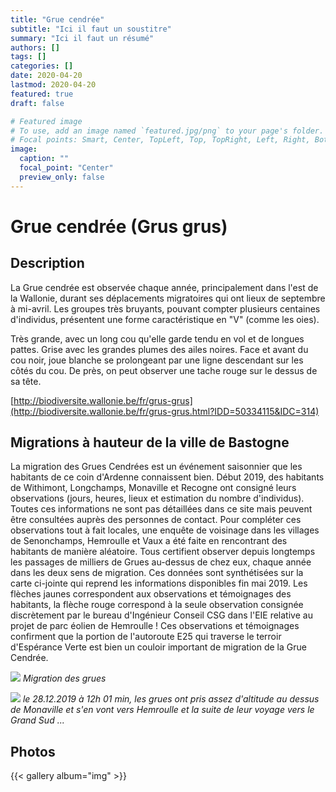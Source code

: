 ```yaml
---
title: "Grue cendrée"
subtitle: "Ici il faut un soustitre"
summary: "Ici il faut un résumé"
authors: []
tags: []
categories: []
date: 2020-04-20
lastmod: 2020-04-20
featured: true
draft: false

# Featured image
# To use, add an image named `featured.jpg/png` to your page's folder.
# Focal points: Smart, Center, TopLeft, Top, TopRight, Left, Right, BottomLeft, Bottom, BottomRight.
image:
  caption: ""
  focal_point: "Center"
  preview_only: false
---
```


<!-- ---
title: "Grue cendrée"
date: 2019-06-25
notes: "Chaque année des milliers de Grues Cendrées sont observées par les habitants.
A hauteur de Bastogne le long de la E25, à la fin de l’hiver elles 'montent' vers le Nord-Est
et à la fin de l’automne elles 'descendent' vers le Sud-Ouest.
Durant la 2ème  quinzaine de février 2019, des habitants de Longchamps, Withimont, Monaville et Recogne ont, pour la 1ère fois, comptabilisé les passages. C’est impressionnant. Le détail peut être communiqué sur demande.
Les informations collectées à ce jour (juin 2019) sont reportées (flèches jaunes) sur la carte ci-jointe éditée en réponse à l’EIE de CSG pour le projet d’éoliennes de Hemroulle qui ne mentionnait qu’une observation (flèche rouge) !
![](/img/biodiversite/tableau_grue.png)
*Migration des grues*"
--- -->

# Grue cendrée (Grus grus)

## Description

La Grue cendrée est observée chaque année, principalement dans l'est de la Wallonie, durant ses déplacements migratoires qui ont lieux de septembre à mi-avril. Les groupes très bruyants, pouvant compter plusieurs centaines d'individus, présentent une forme caractéristique en "V" (comme les oies).

Très grande, avec un long cou qu'elle garde tendu en vol et de longues pattes. Grise avec les grandes plumes des ailes noires. Face et avant du cou noir, joue blanche se prolongeant par une ligne descendant sur les côtés du cou. De près, on peut observer une tache rouge sur le dessus de sa tête.

[http://biodiversite.wallonie.be/fr/grus-grus](http://biodiversite.wallonie.be/fr/grus-grus.html?IDD=50334115&IDC=314)

## Migrations à hauteur de la ville de Bastogne

La migration des Grues Cendrées est un événement saisonnier que les habitants de ce coin d'Ardenne connaissent bien.
Début 2019, des habitants de Withimont, Longchamps, Monaville et Recogne ont consigné leurs observations (jours, heures, lieux et estimation du nombre d'individus). Toutes ces informations ne sont pas détaillées dans ce site mais peuvent être consultées auprès des personnes de contact. Pour compléter ces observations tout à fait locales, une enquête de voisinage dans les villages de Senonchamps, Hemroulle et Vaux a été faite en rencontrant des habitants de manière aléatoire. Tous certifient observer depuis longtemps les passages de milliers de Grues au-dessus de chez eux, chaque année dans les deux sens de migration.
Ces données sont synthétisées sur la carte ci-jointe qui reprend les informations disponibles fin mai 2019. Les flèches jaunes correspondent aux observations et témoignages des habitants, la flèche rouge correspond à la seule observation consignée discrètement par le bureau d'Ingénieur Conseil CSG dans l'EIE relative au projet de parc éolien de Hemroulle  !
Ces observations et témoignages confirment que la portion de l'autoroute E25 qui traverse le terroir d'Espérance Verte est bien un couloir important de migration de la Grue Cendrée.

![](/img/biodiversite/rapport_grue.jpg)
*Migration des grues*

![](/img/grues_20191228_120116.jpg)
*le 28.12.2019 à 12h 01 min, les grues ont pris assez d'altitude au dessus de Monaville et s'en vont vers Hemroulle et la suite de leur voyage vers le Grand Sud ...*

## Photos

{{< gallery album="img" >}}
